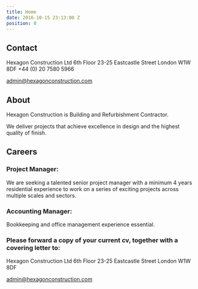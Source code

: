 ```yaml
---
title: Home
date: 2016-10-15 23:13:00 Z
position: 0
---
```


## Contact

Hexagon Construction Ltd 
6th Floor 
23-25 Eastcastle Street 
London W1W 8DF
+44 (0) 20 7580 5966

[admin@hexagonconstruction.com](mailto:admin@hexagonconstruction.com)

## About

Hexagon Construction is Building and Refurbishment Contractor.

We deliver projects that achieve excellence in design and the highest quality of finish.

## Careers

### Project Manager:
We are seeking a talented senior project manager with a minimum 4 years residential experience to work on a series of exciting projects across multiple scales and sectors.

### Accounting Manager:
Bookkeeping and office management experience essential.

### Please forward a copy of your current cv, together with a covering letter to:

Hexagon Construction Ltd 
6th Floor 
23-25 Eastcastle Street 
London W1W 8DF

[admin@hexagonconstruction.com](mailto:admin@hexagonconstruction.com)
